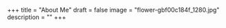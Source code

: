 +++
title = "About Me"
draft = false
image = "flower-gbf00c184f_1280.jpg"
description = ""
+++
![]()